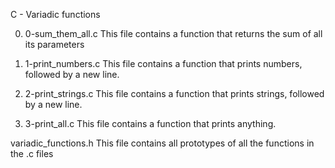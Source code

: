 C - Variadic functions

0. 0-sum_them_all.c
This file contains a function that returns the sum of all its parameters

1. 1-print_numbers.c
This file contains a function that prints numbers, followed by a new line.

2. 2-print_strings.c
This file contains a function that prints strings, followed by a new line.

3. 3-print_all.c
This file contains a function that prints anything.

variadic_functions.h
This file contains all prototypes of all the functions in the .c files

